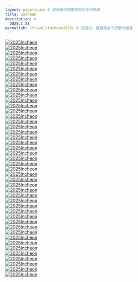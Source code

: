 ```yaml
---
layout: pagefigure # 或者是你想要使用的任何布局
title: Incheon
description: >
  2025.1.23
permalink: /travel/incheon2025/ # 可选的，链接到这个页面的路径
---
```


<div class="figure-grid">
<div class="figure-grid-sizer"></div>
<div class="figure-grid-item">
        <a href="https://hobbyfigure.rayleigh-lin.top/2025Incheon/_RAY1457.webp" data-lightbox="roadtrip" class="image-link">
        <img class="lozad" 
             data-src="https://hobbyfigure.rayleigh-lin.top/2025IncheonC/_RAY1457.webp"
             alt="2025Incheon"/>
        </a>
</div>
<div class="figure-grid-item">
        <a href="https://hobbyfigure.rayleigh-lin.top/2025Incheon/_RAY1553.webp" data-lightbox="roadtrip" class="image-link">
        <img class="lozad" 
             data-src="https://hobbyfigure.rayleigh-lin.top/2025IncheonC/_RAY1553.webp"
             alt="2025Incheon"/>
        </a>
</div>
<div class="figure-grid-item">
        <a href="https://hobbyfigure.rayleigh-lin.top/2025Incheon/_RAY1504.webp" data-lightbox="roadtrip" class="image-link">
        <img class="lozad" 
             data-src="https://hobbyfigure.rayleigh-lin.top/2025IncheonC/_RAY1504.webp"
             alt="2025Incheon"/>
        </a>
</div>
<div class="figure-grid-item">
        <a href="https://hobbyfigure.rayleigh-lin.top/2025Incheon/_RAY1355.webp" data-lightbox="roadtrip" class="image-link">
        <img class="lozad" 
             data-src="https://hobbyfigure.rayleigh-lin.top/2025IncheonC/_RAY1355.webp"
             alt="2025Incheon"/>
        </a>
</div>
<div class="figure-grid-item">
        <a href="https://hobbyfigure.rayleigh-lin.top/2025Incheon/_RAY1363.webp" data-lightbox="roadtrip" class="image-link">
        <img class="lozad" 
             data-src="https://hobbyfigure.rayleigh-lin.top/2025IncheonC/_RAY1363.webp"
             alt="2025Incheon"/>
        </a>
</div>
<div class="figure-grid-item">
        <a href="https://hobbyfigure.rayleigh-lin.top/2025Incheon/_RAY1499.webp" data-lightbox="roadtrip" class="image-link">
        <img class="lozad" 
             data-src="https://hobbyfigure.rayleigh-lin.top/2025IncheonC/_RAY1499.webp"
             alt="2025Incheon"/>
        </a>
</div>
<div class="figure-grid-item">
        <a href="https://hobbyfigure.rayleigh-lin.top/2025Incheon/_RAY1335.webp" data-lightbox="roadtrip" class="image-link">
        <img class="lozad" 
             data-src="https://hobbyfigure.rayleigh-lin.top/2025IncheonC/_RAY1335.webp"
             alt="2025Incheon"/>
        </a>
</div>
<div class="figure-grid-item">
        <a href="https://hobbyfigure.rayleigh-lin.top/2025Incheon/_RAY1548.webp" data-lightbox="roadtrip" class="image-link">
        <img class="lozad" 
             data-src="https://hobbyfigure.rayleigh-lin.top/2025IncheonC/_RAY1548.webp"
             alt="2025Incheon"/>
        </a>
</div>
<div class="figure-grid-item">
        <a href="https://hobbyfigure.rayleigh-lin.top/2025Incheon/_RAY1591.webp" data-lightbox="roadtrip" class="image-link">
        <img class="lozad" 
             data-src="https://hobbyfigure.rayleigh-lin.top/2025IncheonC/_RAY1591.webp"
             alt="2025Incheon"/>
        </a>
</div>
<div class="figure-grid-item">
        <a href="https://hobbyfigure.rayleigh-lin.top/2025Incheon/_RAY1505.webp" data-lightbox="roadtrip" class="image-link">
        <img class="lozad" 
             data-src="https://hobbyfigure.rayleigh-lin.top/2025IncheonC/_RAY1505.webp"
             alt="2025Incheon"/>
        </a>
</div>
<div class="figure-grid-item">
        <a href="https://hobbyfigure.rayleigh-lin.top/2025Incheon/_RAY1332.webp" data-lightbox="roadtrip" class="image-link">
        <img class="lozad" 
             data-src="https://hobbyfigure.rayleigh-lin.top/2025IncheonC/_RAY1332.webp"
             alt="2025Incheon"/>
        </a>
</div>
<div class="figure-grid-item">
        <a href="https://hobbyfigure.rayleigh-lin.top/2025Incheon/_RAY1522.webp" data-lightbox="roadtrip" class="image-link">
        <img class="lozad" 
             data-src="https://hobbyfigure.rayleigh-lin.top/2025IncheonC/_RAY1522.webp"
             alt="2025Incheon"/>
        </a>
</div>
<div class="figure-grid-item">
        <a href="https://hobbyfigure.rayleigh-lin.top/2025Incheon/_RAY1514.webp" data-lightbox="roadtrip" class="image-link">
        <img class="lozad" 
             data-src="https://hobbyfigure.rayleigh-lin.top/2025IncheonC/_RAY1514.webp"
             alt="2025Incheon"/>
        </a>
</div>
<div class="figure-grid-item">
        <a href="https://hobbyfigure.rayleigh-lin.top/2025Incheon/_RAY1650.webp" data-lightbox="roadtrip" class="image-link">
        <img class="lozad" 
             data-src="https://hobbyfigure.rayleigh-lin.top/2025IncheonC/_RAY1650.webp"
             alt="2025Incheon"/>
        </a>
</div>
<div class="figure-grid-item">
        <a href="https://hobbyfigure.rayleigh-lin.top/2025Incheon/_RAY1579.webp" data-lightbox="roadtrip" class="image-link">
        <img class="lozad" 
             data-src="https://hobbyfigure.rayleigh-lin.top/2025IncheonC/_RAY1579.webp"
             alt="2025Incheon"/>
        </a>
</div>
<div class="figure-grid-item">
        <a href="https://hobbyfigure.rayleigh-lin.top/2025Incheon/_RAY1241.webp" data-lightbox="roadtrip" class="image-link">
        <img class="lozad" 
             data-src="https://hobbyfigure.rayleigh-lin.top/2025IncheonC/_RAY1241.webp"
             alt="2025Incheon"/>
        </a>
</div>
<div class="figure-grid-item">
        <a href="https://hobbyfigure.rayleigh-lin.top/2025Incheon/_RAY1606.webp" data-lightbox="roadtrip" class="image-link">
        <img class="lozad" 
             data-src="https://hobbyfigure.rayleigh-lin.top/2025IncheonC/_RAY1606.webp"
             alt="2025Incheon"/>
        </a>
</div>
<div class="figure-grid-item">
        <a href="https://hobbyfigure.rayleigh-lin.top/2025Incheon/_RAY1313.webp" data-lightbox="roadtrip" class="image-link">
        <img class="lozad" 
             data-src="https://hobbyfigure.rayleigh-lin.top/2025IncheonC/_RAY1313.webp"
             alt="2025Incheon"/>
        </a>
</div>
<div class="figure-grid-item">
        <a href="https://hobbyfigure.rayleigh-lin.top/2025Incheon/_RAY1407.webp" data-lightbox="roadtrip" class="image-link">
        <img class="lozad" 
             data-src="https://hobbyfigure.rayleigh-lin.top/2025IncheonC/_RAY1407.webp"
             alt="2025Incheon"/>
        </a>
</div>
<div class="figure-grid-item">
        <a href="https://hobbyfigure.rayleigh-lin.top/2025Incheon/_RAY1466.webp" data-lightbox="roadtrip" class="image-link">
        <img class="lozad" 
             data-src="https://hobbyfigure.rayleigh-lin.top/2025IncheonC/_RAY1466.webp"
             alt="2025Incheon"/>
        </a>
</div>
<div class="figure-grid-item">
        <a href="https://hobbyfigure.rayleigh-lin.top/2025Incheon/_RAY1372.webp" data-lightbox="roadtrip" class="image-link">
        <img class="lozad" 
             data-src="https://hobbyfigure.rayleigh-lin.top/2025IncheonC/_RAY1372.webp"
             alt="2025Incheon"/>
        </a>
</div>
<div class="figure-grid-item">
        <a href="https://hobbyfigure.rayleigh-lin.top/2025Incheon/_RAY1561.webp" data-lightbox="roadtrip" class="image-link">
        <img class="lozad" 
             data-src="https://hobbyfigure.rayleigh-lin.top/2025IncheonC/_RAY1561.webp"
             alt="2025Incheon"/>
        </a>
</div>
<div class="figure-grid-item">
        <a href="https://hobbyfigure.rayleigh-lin.top/2025Incheon/_RAY1424.webp" data-lightbox="roadtrip" class="image-link">
        <img class="lozad" 
             data-src="https://hobbyfigure.rayleigh-lin.top/2025IncheonC/_RAY1424.webp"
             alt="2025Incheon"/>
        </a>
</div>
<div class="figure-grid-item">
        <a href="https://hobbyfigure.rayleigh-lin.top/2025Incheon/_RAY1306.webp" data-lightbox="roadtrip" class="image-link">
        <img class="lozad" 
             data-src="https://hobbyfigure.rayleigh-lin.top/2025IncheonC/_RAY1306.webp"
             alt="2025Incheon"/>
        </a>
</div>
<div class="figure-grid-item">
        <a href="https://hobbyfigure.rayleigh-lin.top/2025Incheon/_RAY1469.webp" data-lightbox="roadtrip" class="image-link">
        <img class="lozad" 
             data-src="https://hobbyfigure.rayleigh-lin.top/2025IncheonC/_RAY1469.webp"
             alt="2025Incheon"/>
        </a>
</div>
<div class="figure-grid-item">
        <a href="https://hobbyfigure.rayleigh-lin.top/2025Incheon/_RAY1412.webp" data-lightbox="roadtrip" class="image-link">
        <img class="lozad" 
             data-src="https://hobbyfigure.rayleigh-lin.top/2025IncheonC/_RAY1412.webp"
             alt="2025Incheon"/>
        </a>
</div>
<div class="figure-grid-item">
        <a href="https://hobbyfigure.rayleigh-lin.top/2025Incheon/_RAY1604.webp" data-lightbox="roadtrip" class="image-link">
        <img class="lozad" 
             data-src="https://hobbyfigure.rayleigh-lin.top/2025IncheonC/_RAY1604.webp"
             alt="2025Incheon"/>
        </a>
</div>
<div class="figure-grid-item">
        <a href="https://hobbyfigure.rayleigh-lin.top/2025Incheon/_RAY1537.webp" data-lightbox="roadtrip" class="image-link">
        <img class="lozad" 
             data-src="https://hobbyfigure.rayleigh-lin.top/2025IncheonC/_RAY1537.webp"
             alt="2025Incheon"/>
        </a>
</div>
<div class="figure-grid-item">
        <a href="https://hobbyfigure.rayleigh-lin.top/2025Incheon/_RAY1649.webp" data-lightbox="roadtrip" class="image-link">
        <img class="lozad" 
             data-src="https://hobbyfigure.rayleigh-lin.top/2025IncheonC/_RAY1649.webp"
             alt="2025Incheon"/>
        </a>
</div>
<div class="figure-grid-item">
        <a href="https://hobbyfigure.rayleigh-lin.top/2025Incheon/_RAY1341.webp" data-lightbox="roadtrip" class="image-link">
        <img class="lozad" 
             data-src="https://hobbyfigure.rayleigh-lin.top/2025IncheonC/_RAY1341.webp"
             alt="2025Incheon"/>
        </a>
</div>
<div class="figure-grid-item">
        <a href="https://hobbyfigure.rayleigh-lin.top/2025Incheon/_RAY1290.webp" data-lightbox="roadtrip" class="image-link">
        <img class="lozad" 
             data-src="https://hobbyfigure.rayleigh-lin.top/2025IncheonC/_RAY1290.webp"
             alt="2025Incheon"/>
        </a>
</div>
<div class="figure-grid-item">
        <a href="https://hobbyfigure.rayleigh-lin.top/2025Incheon/_RAY1402.webp" data-lightbox="roadtrip" class="image-link">
        <img class="lozad" 
             data-src="https://hobbyfigure.rayleigh-lin.top/2025IncheonC/_RAY1402.webp"
             alt="2025Incheon"/>
        </a>
</div>
<div class="figure-grid-item">
        <a href="https://hobbyfigure.rayleigh-lin.top/2025Incheon/_RAY1547.webp" data-lightbox="roadtrip" class="image-link">
        <img class="lozad" 
             data-src="https://hobbyfigure.rayleigh-lin.top/2025IncheonC/_RAY1547.webp"
             alt="2025Incheon"/>
        </a>
</div>
<div class="figure-grid-item">
        <a href="https://hobbyfigure.rayleigh-lin.top/2025Incheon/_RAY1510.webp" data-lightbox="roadtrip" class="image-link">
        <img class="lozad" 
             data-src="https://hobbyfigure.rayleigh-lin.top/2025IncheonC/_RAY1510.webp"
             alt="2025Incheon"/>
        </a>
</div>
<div class="figure-grid-item">
        <a href="https://hobbyfigure.rayleigh-lin.top/2025Incheon/_RAY1422.webp" data-lightbox="roadtrip" class="image-link">
        <img class="lozad" 
             data-src="https://hobbyfigure.rayleigh-lin.top/2025IncheonC/_RAY1422.webp"
             alt="2025Incheon"/>
        </a>
</div>
<div class="figure-grid-item">
        <a href="https://hobbyfigure.rayleigh-lin.top/2025Incheon/_RAY1224.webp" data-lightbox="roadtrip" class="image-link">
        <img class="lozad" 
             data-src="https://hobbyfigure.rayleigh-lin.top/2025IncheonC/_RAY1224.webp"
             alt="2025Incheon"/>
        </a>
</div>
<div class="figure-grid-item">
        <a href="https://hobbyfigure.rayleigh-lin.top/2025Incheon/_RAY1232.webp" data-lightbox="roadtrip" class="image-link">
        <img class="lozad" 
             data-src="https://hobbyfigure.rayleigh-lin.top/2025IncheonC/_RAY1232.webp"
             alt="2025Incheon"/>
        </a>
</div>
<div class="figure-grid-item">
        <a href="https://hobbyfigure.rayleigh-lin.top/2025Incheon/_RAY1634.webp" data-lightbox="roadtrip" class="image-link">
        <img class="lozad" 
             data-src="https://hobbyfigure.rayleigh-lin.top/2025IncheonC/_RAY1634.webp"
             alt="2025Incheon"/>
        </a>
</div>
<div class="figure-grid-item">
        <a href="https://hobbyfigure.rayleigh-lin.top/2025Incheon/_RAY1272.webp" data-lightbox="roadtrip" class="image-link">
        <img class="lozad" 
             data-src="https://hobbyfigure.rayleigh-lin.top/2025IncheonC/_RAY1272.webp"
             alt="2025Incheon"/>
        </a>
</div>
<div class="figure-grid-item">
        <a href="https://hobbyfigure.rayleigh-lin.top/2025Incheon/_RAY1462.webp" data-lightbox="roadtrip" class="image-link">
        <img class="lozad" 
             data-src="https://hobbyfigure.rayleigh-lin.top/2025IncheonC/_RAY1462.webp"
             alt="2025Incheon"/>
        </a>
</div>
<div class="figure-grid-item">
        <a href="https://hobbyfigure.rayleigh-lin.top/2025Incheon/_RAY1531.webp" data-lightbox="roadtrip" class="image-link">
        <img class="lozad" 
             data-src="https://hobbyfigure.rayleigh-lin.top/2025IncheonC/_RAY1531.webp"
             alt="2025Incheon"/>
        </a>
</div>
<div class="figure-grid-item">
        <a href="https://hobbyfigure.rayleigh-lin.top/2025Incheon/_RAY1454.webp" data-lightbox="roadtrip" class="image-link">
        <img class="lozad" 
             data-src="https://hobbyfigure.rayleigh-lin.top/2025IncheonC/_RAY1454.webp"
             alt="2025Incheon"/>
        </a>
</div>
<div class="figure-grid-item">
        <a href="https://hobbyfigure.rayleigh-lin.top/2025Incheon/_RAY1229.webp" data-lightbox="roadtrip" class="image-link">
        <img class="lozad" 
             data-src="https://hobbyfigure.rayleigh-lin.top/2025IncheonC/_RAY1229.webp"
             alt="2025Incheon"/>
        </a>
</div>
<div class="figure-grid-item">
        <a href="https://hobbyfigure.rayleigh-lin.top/2025Incheon/_RAY1643.webp" data-lightbox="roadtrip" class="image-link">
        <img class="lozad" 
             data-src="https://hobbyfigure.rayleigh-lin.top/2025IncheonC/_RAY1643.webp"
             alt="2025Incheon"/>
        </a>
</div>
<div class="figure-grid-item">
        <a href="https://hobbyfigure.rayleigh-lin.top/2025Incheon/_RAY1585.webp" data-lightbox="roadtrip" class="image-link">
        <img class="lozad" 
             data-src="https://hobbyfigure.rayleigh-lin.top/2025IncheonC/_RAY1585.webp"
             alt="2025Incheon"/>
        </a>
</div>
</div>